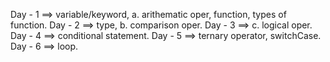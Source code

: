 Day - 1 ==> variable/keyword, a. arithematic oper, function, types of function.
Day - 2 ==> type, b. comparison oper.
Day - 3 ==> c. logical oper.
Day - 4 ==> conditional statement.
Day - 5 ==> ternary operator, switchCase.
Day - 6 ==> loop.